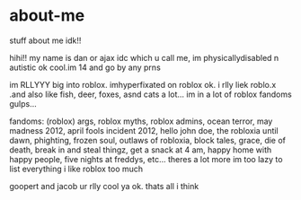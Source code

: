# about-me
stuff about me idk!!

hihi!! my name is dan or ajax idc which u call me, im physicallydisabled n autistic ok cool.im 14 and go by any prns

im RLLYYY big into roblox. imhyperfixated on roblox ok. i rlly liek roblo.x .and also like fish, deer, foxes, asnd cats a lot... im in a lot of roblox fandoms gulps...

fandoms: (roblox) args, roblox myths, roblox admins, ocean terror, may madness 2012, april fools incident 2012, hello john doe, the robloxia until dawn, phighting, frozen soul, outlaws of robloxia, block tales, grace, die of death, break in and steal thingz, get a snack at 4 am, happy home with happy people, five nights at freddys, etc... theres a lot more im too lazy to list everything i like roblox too much

goopert and jacob ur rlly cool ya ok. thats all i think

